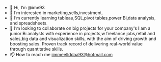 - 👋 Hi, I’m @ime93
- 👀 I’m interested in marketing,sells,investment.
- 🌱 I’m currently learning tableau,SQL,pivot tables,power Bi,data analysis, and spreadsheets.
- 💞️ I’m looking to collaborate on big projects for your company's I am a junior Bi analysts with experience in projects,w freelance jobs,retail and sales,big data and visualization skills,
   with the aim of driving growth and boosting sales. Proven track record of delivering real-world value through quantitative skills.
- 📫 How to reach me iimmeellddaa93@hotmail.com
